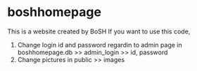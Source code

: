 # boshhomepage
This is a website created by BoSH
If you want to use this code, 
1. Change login id and password regardin to admin page in boshhomepage.db >> admin_login >> id, password
2. Change pictures in public >> images

